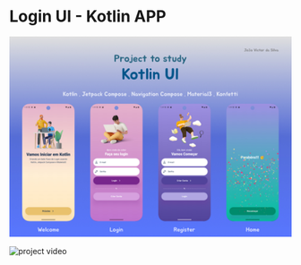 # Login UI - Kotlin APP

![project image cover](./.github/assets/banner.jpg)

![project video](./.github/assets/video.gif)
